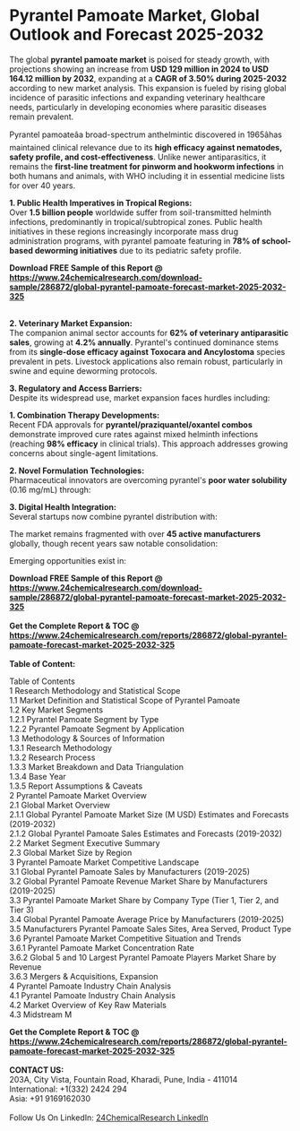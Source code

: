 <h1>Pyrantel Pamoate Market, Global Outlook and Forecast 2025-2032</h1><p>The global <strong>pyrantel pamoate market</strong> is poised for steady growth, with projections showing an increase from <strong>USD 129 million in 2024 to USD 164.12 million by 2032</strong>, expanding at a <strong>CAGR of 3.50% during 2025-2032</strong> according to new market analysis. This expansion is fueled by rising global incidence of parasitic infections and expanding veterinary healthcare needs, particularly in developing economies where parasitic diseases remain prevalent.</p><p>Pyrantel pamoateâa broad-spectrum anthelmintic discovered in 1965âhas maintained clinical relevance due to its <strong>high efficacy against nematodes, safety profile, and cost-effectiveness</strong>. Unlike newer antiparasitics, it remains the <strong>first-line treatment for pinworm and hookworm infections</strong> in both humans and animals, with WHO including it in essential medicine lists for over 40 years.</p><p><strong>1. Public Health Imperatives in Tropical Regions:</strong><br>
Over <strong>1.5 billion people</strong> worldwide suffer from soil-transmitted helminth infections, predominantly in tropical/subtropical zones. Public health initiatives in these regions increasingly incorporate mass drug administration programs, with pyrantel pamoate featuring in <strong>78% of school-based deworming initiatives</strong> due to its pediatric safety profile.</p><div><b>Download FREE Sample of this Report @ 
            <a href="https://www.24chemicalresearch.com/download-sample/286872/global-pyrantel-pamoate-forecast-market-2025-2032-325">
            https://www.24chemicalresearch.com/download-sample/286872/global-pyrantel-pamoate-forecast-market-2025-2032-325</a></b></div><br><p><strong>2. Veterinary Market Expansion:</strong><br>
The companion animal sector accounts for <strong>62% of veterinary antiparasitic sales</strong>, growing at <strong>4.2% annually</strong>. Pyrantel's continued dominance stems from its <strong>single-dose efficacy against Toxocara and Ancylostoma</strong> species prevalent in pets. Livestock applications also remain robust, particularly in swine and equine deworming protocols.</p><p><strong>3. Regulatory and Access Barriers:</strong><br>
Despite its widespread use, market expansion faces hurdles including:</p><p><strong>1. Combination Therapy Developments:</strong><br>
Recent FDA approvals for <strong>pyrantel/praziquantel/oxantel combos</strong> demonstrate improved cure rates against mixed helminth infections (reaching <strong>98% efficacy</strong> in clinical trials). This approach addresses growing concerns about single-agent limitations.</p><p><strong>2. Novel Formulation Technologies:</strong><br>
Pharmaceutical innovators are overcoming pyrantel's <strong>poor water solubility</strong> (0.16 mg/mL) through:
</p><p><strong>3. Digital Health Integration:</strong><br>
Several startups now combine pyrantel distribution with:
</p><p>The market remains fragmented with over <strong>45 active manufacturers</strong> globally, though recent years saw notable consolidation:</p><p>Emerging opportunities exist in:</p><div><b>Download FREE Sample of this Report @ 
            <a href="https://www.24chemicalresearch.com/download-sample/286872/global-pyrantel-pamoate-forecast-market-2025-2032-325">
            https://www.24chemicalresearch.com/download-sample/286872/global-pyrantel-pamoate-forecast-market-2025-2032-325</a></b></div><br><div><b>Get the Complete Report & TOC @ 
            <a href="https://www.24chemicalresearch.com/reports/286872/global-pyrantel-pamoate-forecast-market-2025-2032-325">
            https://www.24chemicalresearch.com/reports/286872/global-pyrantel-pamoate-forecast-market-2025-2032-325</a></b></div><br>
            <b>Table of Content:</b><p>Table of Contents<br />
1 Research Methodology and Statistical Scope<br />
1.1 Market Definition and Statistical Scope of Pyrantel Pamoate<br />
1.2 Key Market Segments<br />
1.2.1 Pyrantel Pamoate Segment by Type<br />
1.2.2 Pyrantel Pamoate Segment by Application<br />
1.3 Methodology & Sources of Information<br />
1.3.1 Research Methodology<br />
1.3.2 Research Process<br />
1.3.3 Market Breakdown and Data Triangulation<br />
1.3.4 Base Year<br />
1.3.5 Report Assumptions & Caveats<br />
2 Pyrantel Pamoate Market Overview<br />
2.1 Global Market Overview<br />
2.1.1 Global Pyrantel Pamoate Market Size (M USD) Estimates and Forecasts (2019-2032)<br />
2.1.2 Global Pyrantel Pamoate Sales Estimates and Forecasts (2019-2032)<br />
2.2 Market Segment Executive Summary<br />
2.3 Global Market Size by Region<br />
3 Pyrantel Pamoate Market Competitive Landscape<br />
3.1 Global Pyrantel Pamoate Sales by Manufacturers (2019-2025)<br />
3.2 Global Pyrantel Pamoate Revenue Market Share by Manufacturers (2019-2025)<br />
3.3 Pyrantel Pamoate Market Share by Company Type (Tier 1, Tier 2, and Tier 3)<br />
3.4 Global Pyrantel Pamoate Average Price by Manufacturers (2019-2025)<br />
3.5 Manufacturers Pyrantel Pamoate Sales Sites, Area Served, Product Type<br />
3.6 Pyrantel Pamoate Market Competitive Situation and Trends<br />
3.6.1 Pyrantel Pamoate Market Concentration Rate<br />
3.6.2 Global 5 and 10 Largest Pyrantel Pamoate Players Market Share by Revenue<br />
3.6.3 Mergers & Acquisitions, Expansion<br />
4 Pyrantel Pamoate Industry Chain Analysis<br />
4.1 Pyrantel Pamoate Industry Chain Analysis<br />
4.2 Market Overview of Key Raw Materials<br />
4.3 Midstream M</p><div><b>Get the Complete Report & TOC @ 
            <a href="https://www.24chemicalresearch.com/reports/286872/global-pyrantel-pamoate-forecast-market-2025-2032-325">
            https://www.24chemicalresearch.com/reports/286872/global-pyrantel-pamoate-forecast-market-2025-2032-325</a></b></div><br><b>CONTACT US:</b><br>
            203A, City Vista, Fountain Road, Kharadi, Pune, India - 411014<br>
            International: +1(332) 2424 294<br>
            Asia: +91 9169162030 <br><br>
            Follow Us On LinkedIn: <a href="https://www.linkedin.com/company/24chemicalresearch/">24ChemicalResearch LinkedIn</a>
